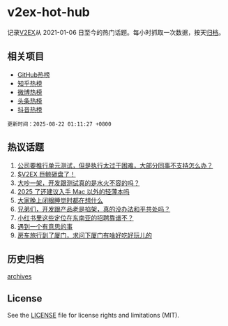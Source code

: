 # v2ex-hot-hub

 记录[V2EX](https://www.v2ex.com/)从 2021-01-06 日至今的热门话题。每小时抓取一次数据，按天[归档](archives)。
 
 ## 相关项目

- [GitHub热榜](https://github.com/lonnyzhang423/github-hot-hub)
- [知乎热榜](https://github.com/lonnyzhang423/zhihu-hot-hub)
- [微博热榜](https://github.com/lonnyzhang423/weibo-hot-hub)
- [头条热榜](https://github.com/lonnyzhang423/toutiao-hot-hub)
- [抖音热榜](https://github.com/lonnyzhang423/douyin-hot-hub)


 `更新时间：2025-08-22 01:11:27 +0800`

## 热议话题

1. [公司要推行单元测试，但是执行太过于困难，大部分同事不支持怎么办？](https://www.v2ex.com/t/1153924)
1. [$V2EX 巨鲸砸盘了！](https://www.v2ex.com/t/1153865)
1. [大吵一架，开发跟测试真的是水火不容的吗？](https://www.v2ex.com/t/1153954)
1. [2025 了还建议入手 Mac 以外的轻薄本吗](https://www.v2ex.com/t/1153858)
1. [大家晚上闭眼睡觉时都在想什么](https://www.v2ex.com/t/1153894)
1. [兄弟们，开发跟产品老是掐架，真的没办法和平共处吗？](https://www.v2ex.com/t/1153969)
1. [小红书里这些定位在东南亚的招聘靠谱不？](https://www.v2ex.com/t/1153934)
1. [遇到一个有意思的事](https://www.v2ex.com/t/1153844)
1. [房车旅行到了厦门，求问下厦门有啥好吃好玩儿的](https://www.v2ex.com/t/1153936)

## 历史归档

[archives](archives)

## License

See the [LICENSE](LICENSE) file for license rights and limitations (MIT).
